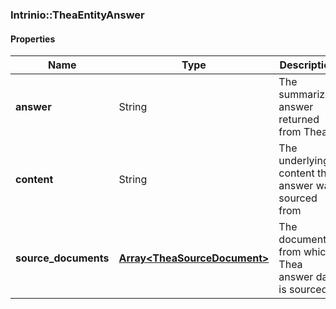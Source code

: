 

[//]: # (CLASS:Intrinio::TheaEntityAnswer)

[//]: # (KIND:object)

### Intrinio::TheaEntityAnswer

#### Properties

[//]: # (START_DEFINITION)

Name | Type | Description
------------ | ------------- | -------------
**answer** | String | The summarized answer returned from Thea &nbsp;
**content** | String | The underlying content the answer was sourced from &nbsp;
**source_documents** | [**Array&lt;TheaSourceDocument&gt;**](TheaSourceDocument.md) | The documents from which Thea answer data is sourced &nbsp;

[//]: # (END_DEFINITION)


[//]: # (CONTAINED_CLASS:Intrinio::TheaSourceDocument)



